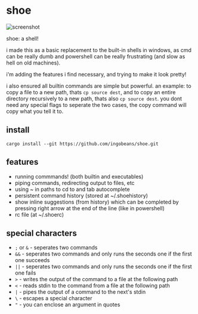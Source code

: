 # shoe

![screenshot](https://github.com/user-attachments/assets/119bd733-ddd0-443d-8736-fa88ca2f2fb5)

shoe: a shell!

i made this as a basic replacement to the built-in shells in windows, as cmd can be really dumb and powershell can be really frustrating (and slow as hell on old machines).

i'm adding the features i find necessary, and trying to make it look pretty!

i also ensured all builtin commands are simple but powerful. an example: to copy a file to a new path, thats `cp source dest`, and to copy an entire directory recursively to a new path, thats also `cp source dest`. you dont need any special flags to seperate the two cases, the copy command will copy what you tell it to.

## install

`cargo install --git https://github.com/ingobeans/shoe.git`

## features

- running commmands! (both builtin and executables)
- piping commands, redirecting output to files, etc
- using ~ in paths to cd to and tab autocomplete
- persistent command history (stored at ~/.shoehistory)
- show inline suggestions (from history) which can be completed by pressing right arrow at the end of the line (like in powershell)
- rc file (at ~/.shoerc)

## special characters

- `;` or `&` - seperates two commands
- `&&` - seperates two commands and only runs the seconds one if the first one succeeds
- `||` - seperates two commands and only runs the seconds one if the first one fails
- `>` - writes the output of the command to a file at the following path
- `<` - reads stdin to the command from a file at the following path
- `|` - pipes the output of a command to the next's stdin
- `\` - escapes a special character
- `"` - you can enclose an argument in quotes
